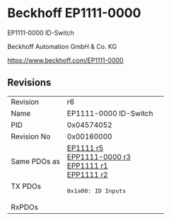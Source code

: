 # Beckhoff EP1111-0000

EP1111-0000 ID-Switch

Beckhoff Automation GmbH & Co. KG

https://www.beckhoff.com/EP1111-0000

## Revisions
<table>
<tr>
<td>Revision</td>
<td>r6</td>
</tr>
<tr>
<td>Name</td>
<td>EP1111-0000 ID-Switch</td>
</tr>
<tr>
<td>PID</td>
<td>0x04574052</td>
</tr>
<tr>
<td>Revision No</td>
<td>0x00160000</td>
</tr>
<tr>
<td>Same PDOs as</td>
<td><a href="EP1111.md">EP1111 r5</a><br/><a href="EPP1111-0000.md">EPP1111-0000 r3</a><br/><a href="EPP1111.md">EPP1111 r1</a><br/><a href="EPP1111.md">EPP1111 r2</a></td>
</tr>
<tr>
<td rowspan=1 valign=top>TX PDOs</td>
<td><pre>0x1a00: ID Inputs</pre></td>
<td></td>
</tr>
<tr>
<td>RxPDOs</td>
<td></td>
</tr>
</table>
